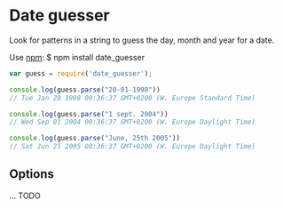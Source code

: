 Date guesser
==================

Look for patterns in a string to guess the day, month and year for a date.

Use [npm](http://npmjs.org):
    $ npm install date_guesser


```javascript
var guess = require('date_guesser');

console.log(guess.parse("20-01-1998"))
// Tue Jan 20 1998 00:36:37 GMT+0200 (W. Europe Standard Time)

console.log(guess.parse("1 sept. 2004"))
// Wed Sep 01 2004 00:36:37 GMT+0200 (W. Europe Daylight Time)

console.log(guess.parse("June, 25th 2005"))
// Sat Jun 25 2005 00:36:37 GMT+0200 (W. Europe Daylight Time)
```

## Options

... TODO
